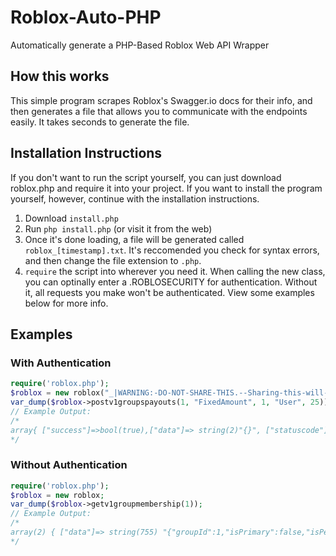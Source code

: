 # Roblox-Auto-PHP
Automatically generate a PHP-Based Roblox Web API Wrapper

## How this works
This simple program scrapes Roblox's Swagger.io docs for their info, and then generates a file that allows you to communicate with the endpoints easily. It takes seconds to generate the file.

## Installation Instructions
If you don't want to run the script yourself, you can just download roblox.php and require it into your project. If you want to install the program yourself, however, continue with the installation instructions.

1. Download `install.php`
2. Run `php install.php` (or visit it from the web)
3. Once it's done loading, a file will be generated called `roblox_[timestamp].txt`. It's reccomended you check for syntax errors, and then change the file extension to `.php`.
4. `require` the script into wherever you need it. When calling the new class, you can optinally enter a .ROBLOSECURITY for authentication. Without it, all requests you make won't be authenticated. View some examples below for more info.

## Examples

### With Authentication
```php
require('roblox.php');
$roblox = new roblox("_|WARNING:-DO-NOT-SHARE-THIS.--Sharing-this-will-allow-someone-to-log-in-as-you-and-to-steal-your-ROBUX-and-items.|_...");
var_dump($roblox->postv1groupspayouts(1, "FixedAmount", 1, "User", 25));
// Example Output:
/*
array{ ["success"]=>bool(true),["data"]=> string(2)"{}", ["statuscode"]=>int(200) }
*/
```

### Without Authentication
```php
require('roblox.php');
$roblox = new roblox;
var_dump($roblox->getv1groupmembership(1));
// Example Output:
/*
array(2) { ["data"]=> string(755) "{"groupId":1,"isPrimary":false,"isPendingJoin":false,"userRole":{"user":null,"role":{"id":231,"name":"Guest","rank":0,"memberCount":0}},"maxGroups":0,"permissions":{"groupPostsPermissions":{"viewWall":true,"postToWall":false,"deleteFromWall":false,"viewStatus":false,"postToStatus":false},"groupMembershipPermissions":{"changeRank":false,"inviteMembers":false,"removeMembers":false},"groupManagementPermissions":{"manageRelationships":false,"manageClan":false,"viewAuditLogs":false},"groupEconomyPermissions":{"spendGroupFunds":false,"advertiseGroup":false,"createItems":false,"manageItems":false,"addGroupPlaces":false,"manageGroupGames":false,"viewGroupPayouts":false}},"areGroupGamesVisible":false,"areGroupFundsVisible":false,"areEnemiesAllowed":true}" ["statuscode"]=> int(200) }
*/
```
